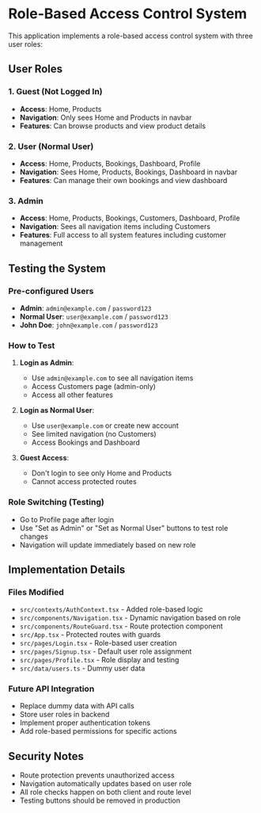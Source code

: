# Role-Based Access Control System

This application implements a role-based access control system with three user roles:

## User Roles

### 1. Guest (Not Logged In)
- **Access**: Home, Products
- **Navigation**: Only sees Home and Products in navbar
- **Features**: Can browse products and view product details

### 2. User (Normal User)
- **Access**: Home, Products, Bookings, Dashboard, Profile
- **Navigation**: Sees Home, Products, Bookings, Dashboard in navbar
- **Features**: Can manage their own bookings and view dashboard

### 3. Admin
- **Access**: Home, Products, Bookings, Customers, Dashboard, Profile
- **Navigation**: Sees all navigation items including Customers
- **Features**: Full access to all system features including customer management

## Testing the System

### Pre-configured Users
- **Admin**: `admin@example.com` / `password123`
- **Normal User**: `user@example.com` / `password123`
- **John Doe**: `john@example.com` / `password123`

### How to Test
1. **Login as Admin**:
   - Use `admin@example.com` to see all navigation items
   - Access Customers page (admin-only)
   - Access all other features

2. **Login as Normal User**:
   - Use `user@example.com` or create new account
   - See limited navigation (no Customers)
   - Access Bookings and Dashboard

3. **Guest Access**:
   - Don't login to see only Home and Products
   - Cannot access protected routes

### Role Switching (Testing)
- Go to Profile page after login
- Use "Set as Admin" or "Set as Normal User" buttons to test role changes
- Navigation will update immediately based on new role

## Implementation Details

### Files Modified
- `src/contexts/AuthContext.tsx` - Added role-based logic
- `src/components/Navigation.tsx` - Dynamic navigation based on role
- `src/components/RouteGuard.tsx` - Route protection component
- `src/App.tsx` - Protected routes with guards
- `src/pages/Login.tsx` - Role-based user creation
- `src/pages/Signup.tsx` - Default user role assignment
- `src/pages/Profile.tsx` - Role display and testing
- `src/data/users.ts` - Dummy user data

### Future API Integration
- Replace dummy data with API calls
- Store user roles in backend
- Implement proper authentication tokens
- Add role-based permissions for specific actions

## Security Notes
- Route protection prevents unauthorized access
- Navigation automatically updates based on user role
- All role checks happen on both client and route level
- Testing buttons should be removed in production
